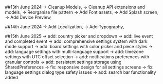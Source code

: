 ##13th June 2024
-> Cleanup Models,
-> Cleanup API extensions and models,
-> Reorganise file pattern
-> Add Font assets,
-> Add Splash screen,
-> Add Device Preview,

##14th June 2024
-> Add Localization,
-> Add Typography,


##15th June 2025
-> add: country picker and dropdown
-> add: live event and completed event
-> add: comprehensive settings system with dark mode support
-> add: board settings with color picker and piece styles
-> add: language settings with multi-language support
-> add: timezone settings with UTC offset selection
-> add: notifications preferences with granular controls
-> add: persistent settings storage using SharedPreferences
-> fix: responsive design for all settings screens
-> fix: language settings dialog type safety issues
-> add: search bar functionality added
